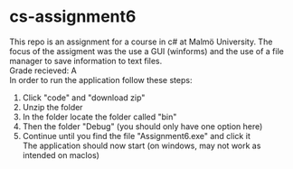 # cs-assignment6
This repo is an assignment for a course in c# at Malmö University. The focus of the assigment was the use a GUI (winforms) and the use of a file manager to save information to text files. <br>
Grade recieved: A<br>
In order to run the application follow these steps:<br>
1. Click "code" and "download zip"
2. Unzip the folder
3. In the folder locate the folder called "bin"
4. Then the folder "Debug" (you should only have one option here)
5. Continue until you find the file "Assignment6.exe" and click it<br>
The application should now start (on windows, may not work as intended on macIos)

